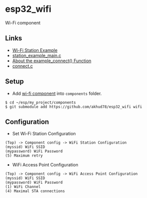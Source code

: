 # esp32_wifi
Wi-Fi component

## Links

- [Wi-Fi Station Example](https://github.com/espressif/esp-idf/tree/v4.4/examples/wifi/getting_started/station)
- [station_example_main.c](https://github.com/espressif/esp-idf/blob/v4.4/examples/wifi/getting_started/station/main/station_example_main.c)
- [About the example_connect() Function](https://github.com/espressif/esp-idf/tree/v4.4/examples/protocols#about-the-example_connect-function)
- [connect.c](https://github.com/espressif/esp-idf/blob/v4.4/examples/common_components/protocol_examples_common/connect.c)

## Setup
- Add [wi-fi component](https://github.com/akhud78/esp32_wifi) into `components` folder.
```
$ cd ~/esp/my_project/components
$ git submodule add https://github.com/akhud78/esp32_wifi wifi
```


## Configuration

- Set Wi-Fi Station Configuration
```
(Top) -> Component config -> WiFi Station Configuration
(myssid) WiFi SSID
(mypassword) WiFi Password
(5) Maximum retry
```
- WiFi Access Point Configuration
```
(Top) -> Component config -> WiFi Access Point Configuration
(myssid) WiFi SSID
(mypassword) WiFi Password
(1) WiFi Channel
(4) Maximal STA connections
```



